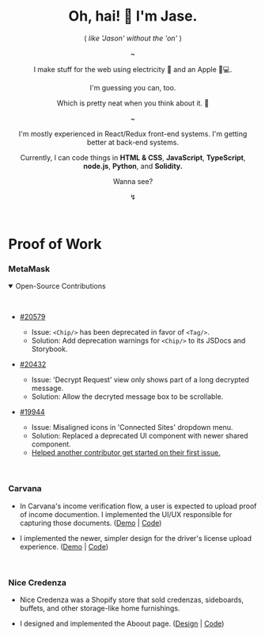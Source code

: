 <div align="center">
  <h1>
    Oh, hai! 🖖 I'm Jase.
  </h1>
  <p>
    ( <i>like 'Jason' without the 'on'</i> )
  <p>
  ~
  <p>
    I make stuff for the web using electricity 🔌 and an Apple 🍎💻.
  </p>
  <p>
    I'm guessing you can, too. 
  </p>
  <p>
    Which is pretty neat when you think about it. 🤯
  </p>
  <p>~</p>
  <p>
    I'm mostly experienced in React/Redux front-end systems. I'm getting better at back-end systems.
  </p>
  <p>
    Currently, I can code things in <b>HTML & CSS</b>, <b>JavaScript</b>, <b>TypeScript</b>, <b>node.js</b>, <b>Python</b>, and <b>Solidity.</b>
  </p>
  <p>
    Wanna see?
  </p>
  <p>↯</p>
  &nbsp;
</div>

<h1>Proof of Work</h1>

<h3>MetaMask</h3>

<details open>
  <summary>Open-Source Contributions</summary>
  
  &nbsp;
  - [#20579](https://github.com/MetaMask/metamask-extension/pull/20579)
    - Issue: `<Chip/>` has been deprecated in favor of `<Tag/>`.
    - Solution: Add deprecation warnings for `<Chip/>` to its JSDocs and Storybook.
  
  - [#20432](https://github.com/MetaMask/metamask-extension/pull/20432)
    - Issue: 'Decrypt Request' view only shows part of a long decrypted message.
    - Solution: Allow the decryted message box to be scrollable.
  
  - [#19944](https://github.com/MetaMask/metamask-extension/pull/19944)
    - Issue: Misaligned icons in 'Connected Sites' dropdown menu.
    - Solution: Replaced a deprecated UI component with newer shared component.
    - [Helped another contributor get started on their first issue.](https://github.com/MetaMask/metamask-extension/issues/19901#issuecomment-1631045017)
</details>

&nbsp;

<h3>Carvana</h3>

  - In Carvana's income verification flow, a user is expected to upload proof of income documention. I implemented the UI/UX responsible for capturing those documents. ([Demo](https://github.com/jase-b/carvana-ui-demo#in-carvanas-income-verification-flow-a-user-is-expected-to-upload-proof-of-income-documention-i-implemented-the-uiux-currently-used-to-capture-those-documents-see-the-code) | [Code](https://github.com/jase-b/carvana-ui-demo/tree/main/pay-stub-upload))
  
  - I implemented the newer, simpler design for the driver's license upload experience. ([Demo](https://github.com/jase-b/carvana-ui-demo/tree/main/drivers-license-upload#carvana-ui-demo) | [Code](https://github.com/jase-b/carvana-ui-demo/tree/main/drivers-license-upload))

&nbsp;

<h3>Nice Credenza</h3>

  - Nice Credenza was a Shopify store that sold credenzas, sideboards, buffets, and other storage-like home furnishings.

  - I designed and implemented the Aboout page. ([Design](https://github.com/jase-b/nice-credenza#design-for-about-page) | [Code](https://github.com/jase-b/nice-credenza/tree/master))
